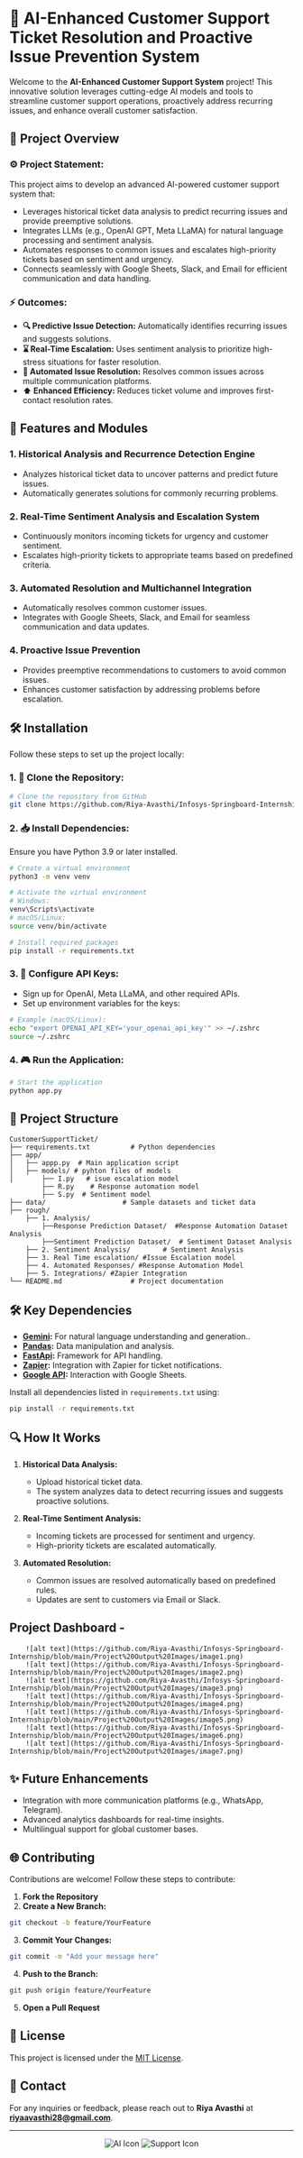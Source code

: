 # 📄 AI-Enhanced Customer Support Ticket Resolution and Proactive Issue Prevention System

Welcome to the **AI-Enhanced Customer Support System** project! This innovative solution leverages cutting-edge AI models and tools to streamline customer support operations, proactively address recurring issues, and enhance overall customer satisfaction.

## 🚀 Project Overview

### ⚙️ Project Statement:
This project aims to develop an advanced AI-powered customer support system that:
- Leverages historical ticket data analysis to predict recurring issues and provide preemptive solutions.
- Integrates LLMs (e.g., OpenAI GPT, Meta LLaMA) for natural language processing and sentiment analysis.
- Automates responses to common issues and escalates high-priority tickets based on sentiment and urgency.
- Connects seamlessly with Google Sheets, Slack, and Email for efficient communication and data handling.

### ⚡ Outcomes:
- **🔍 Predictive Issue Detection:** Automatically identifies recurring issues and suggests solutions.
- **⌛ Real-Time Escalation:** Uses sentiment analysis to prioritize high-stress situations for faster resolution.
- **📨 Automated Issue Resolution:** Resolves common issues across multiple communication platforms.
- **⬆️ Enhanced Efficiency:** Reduces ticket volume and improves first-contact resolution rates.

## 🔧 Features and Modules

### 1. Historical Analysis and Recurrence Detection Engine
- Analyzes historical ticket data to uncover patterns and predict future issues.
- Automatically generates solutions for commonly recurring problems.

### 2. Real-Time Sentiment Analysis and Escalation System
- Continuously monitors incoming tickets for urgency and customer sentiment.
- Escalates high-priority tickets to appropriate teams based on predefined criteria.

### 3. Automated Resolution and Multichannel Integration
- Automatically resolves common customer issues.
- Integrates with Google Sheets, Slack, and Email for seamless communication and data updates.

### 4. Proactive Issue Prevention
- Provides preemptive recommendations to customers to avoid common issues.
- Enhances customer satisfaction by addressing problems before escalation.

## 🛠️ Installation

Follow these steps to set up the project locally:

### 1. **🔄 Clone the Repository:**
```bash
# Clone the repository from GitHub
git clone https://github.com/Riya-Avasthi/Infosys-Springboard-Internship.git
```

### 2. **📥 Install Dependencies:**
Ensure you have Python 3.9 or later installed.
```bash
# Create a virtual environment
python3 -m venv venv

# Activate the virtual environment
# Windows:
venv\Scripts\activate
# macOS/Linux:
source venv/bin/activate

# Install required packages
pip install -r requirements.txt
```

### 3. **🔑 Configure API Keys:**
- Sign up for OpenAI, Meta LLaMA, and other required APIs.
- Set up environment variables for the keys:
```bash
# Example (macOS/Linux):
echo "export OPENAI_API_KEY='your_openai_api_key'" >> ~/.zshrc
source ~/.zshrc
```

### 4. **🎮 Run the Application:**
```bash
# Start the application
python app.py
```

## 📀 Project Structure
```
CustomerSupportTicket/
├── requirements.txt          # Python dependencies
├── app/                    
│   ├── appp.py  # Main application script
│   ├── models/ # pyhton files of models
│       ├── I.py   # isue escalation model
        ├── R.py    # Response automation model
        ├── S.py  # Sentiment model
├── data/                   # Sample datasets and ticket data
├── rough/
    ├── 1. Analysis/
        ├──Response Prediction Dataset/  #Response Automation Dataset Analysis
        ├──Sentiment Prediction Dataset/  # Sentiment Dataset Analysis
    ├── 2. Sentiment Analysis/        # Sentiment Analysis
    ├── 3. Real Time escalation/ #Issue Escalation model
    ├── 4. Automated Responses/ #Response Automation Model
    ├── 5. Integrations/ #Zapier Integration                
└── README.md                 # Project documentation
```

## 🛠️ Key Dependencies
- **[Gemini](https://ai.google.dev/):** For natural language understanding and generation..
- **[Pandas](https://pandas.pydata.org/):** Data manipulation and analysis.
- **[FastApi](https://fastapi.tiangolo.com/):** Framework for API handling.
- **[Zapier](https://zapier.com/app/home):** Integration with Zapier for ticket notifications.
- **[Google API](https://developers.google.com/sheets/api):** Interaction with Google Sheets.

Install all dependencies listed in `requirements.txt` using:
```bash
pip install -r requirements.txt
```

## 🔍 How It Works

1. **Historical Data Analysis:**
   - Upload historical ticket data.
   - The system analyzes data to detect recurring issues and suggests proactive solutions.

2. **Real-Time Sentiment Analysis:**
   - Incoming tickets are processed for sentiment and urgency.
   - High-priority tickets are escalated automatically.

3. **Automated Resolution:**
   - Common issues are resolved automatically based on predefined rules.
   - Updates are sent to customers via Email or Slack.

## Project Dashboard - 
        ![alt text](https://github.com/Riya-Avasthi/Infosys-Springboard-Internship/blob/main/Project%20Output%20Images/image1.png)
        ![alt text](https://github.com/Riya-Avasthi/Infosys-Springboard-Internship/blob/main/Project%20Output%20Images/image2.png)
        ![alt text](https://github.com/Riya-Avasthi/Infosys-Springboard-Internship/blob/main/Project%20Output%20Images/image3.png)
        ![alt text](https://github.com/Riya-Avasthi/Infosys-Springboard-Internship/blob/main/Project%20Output%20Images/image4.png)
        ![alt text](https://github.com/Riya-Avasthi/Infosys-Springboard-Internship/blob/main/Project%20Output%20Images/image5.png)
        ![alt text](https://github.com/Riya-Avasthi/Infosys-Springboard-Internship/blob/main/Project%20Output%20Images/image6.png)
        ![alt text](https://github.com/Riya-Avasthi/Infosys-Springboard-Internship/blob/main/Project%20Output%20Images/image7.png)
## ✨ Future Enhancements
- Integration with more communication platforms (e.g., WhatsApp, Telegram).
- Advanced analytics dashboards for real-time insights.
- Multilingual support for global customer bases.

## 🌐 Contributing
Contributions are welcome! Follow these steps to contribute:

1. **Fork the Repository**
2. **Create a New Branch:**
```bash
git checkout -b feature/YourFeature
```
3. **Commit Your Changes:**
```bash
git commit -m "Add your message here"
```
4. **Push to the Branch:**
```bash
git push origin feature/YourFeature
```
5. **Open a Pull Request**

## 📘 License
This project is licensed under the [MIT License](LICENSE).

## 📧 Contact
For any inquiries or feedback, please reach out to **Riya Avasthi** at **riyaavasthi28@gmail.com**.

---

<div align="center">
  <img src="https://img.icons8.com/color/48/000000/ai.png" alt="AI Icon" /> 
  <img src="https://img.icons8.com/color/48/000000/customer-support.png" alt="Support Icon" />
</div>
